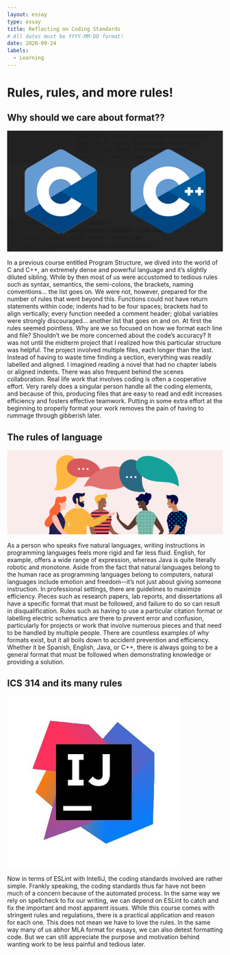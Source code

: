 ```yaml
---
layout: essay
type: essay
title: Reflecting on Coding Standards
# All dates must be YYYY-MM-DD format!
date: 2020-09-24
labels:
  - Learning
---
```

# Rules, rules, and more rules!

## Why should we care about format??
<img class="ui medium left floated image" src="../images/ccpp.png">
<p>In a previous course entitled Program Structure, we dived into the world of C and C++, an extremely dense and powerful language and it’s slightly diluted sibling. While by then most of us were accustomed to tedious rules such as syntax, semantics, the semi-colons, the brackets, naming conventions… the list goes on. We were not, however, prepared for the number of rules that went beyond this. Functions could not have return statements within code; indents had to be four spaces; brackets had to align vertically; every function needed a comment header; global variables were strongly discouraged… another list that goes on and on. At first the rules seemed pointless. Why are we so focused on how we format each line and file? Shouldn’t we be more concerned about the code’s accuracy? It was not until the midterm project that I realized how this particular structure was helpful. The project involved multiple files, each longer than the last. Instead of having to waste time finding a section, everything was readily labelled and aligned. I imagined reading a novel that had no chapter labels or aligned indents. There was also frequent behind the scenes collaboration. Real life work that involves coding is often a cooperative effort. Very rarely does a singular person handle all the coding elements, and because of this, producing files that are easy to read and edit increases efficiency and fosters effective teamwork. Putting in some extra effort at the beginning to properly format your work removes the pain of having to rummage through gibberish later.</p>

## The rules of language

<img class="ui medium right floated image" src="../images/language.jpg">

<p>As a person who speaks five natural languages, writing instructions in programming languages feels more rigid and far less fluid. English, for example, offers a wide range of expression, whereas Java is quite literally robotic and monotone. Aside from the fact that natural languages belong to the human race as programming languages belong to computers, natural languages include emotion and freedom--it’s not just about giving someone instruction. In professional settings, there are guidelines to maximize efficiency. Pieces such as research papers, lab reports, and dissertations all have a specific format that must be followed, and failure to do so can result in disqualification. Rules such as having to use a particular citation format or labelling electric schematics are there to prevent error and confusion, particularly for projects or work that involve numerous pieces and that need to be handled by multiple people. There are countless examples of why formats exist, but it all boils down to accident prevention and efficiency. Whether it be Spanish, English, Java, or C++, there is always going to be a general format that must be followed when demonstrating knowledge or providing a solution. </p>

## ICS 314 and its many rules
<img class="ui small left floated image" src="../images/intellij.jpg">
<p>Now in terms of ESLint with IntelliJ, the coding standards involved are rather simple. Frankly speaking, the coding standards thus far have not been much of a concern because of the automated process. In the same way we rely on spellcheck to fix our writing, we can depend on ESLint to catch and fix the important and most apparent issues. While this course comes with stringent rules and regulations, there is a practical application and reason for each one. This does not mean we have to love the rules. In the same way many of us abhor MLA format for essays, we can also detest formatting code. But we can still appreciate the purpose and motivation behind wanting work to be less painful and tedious later. </p>



